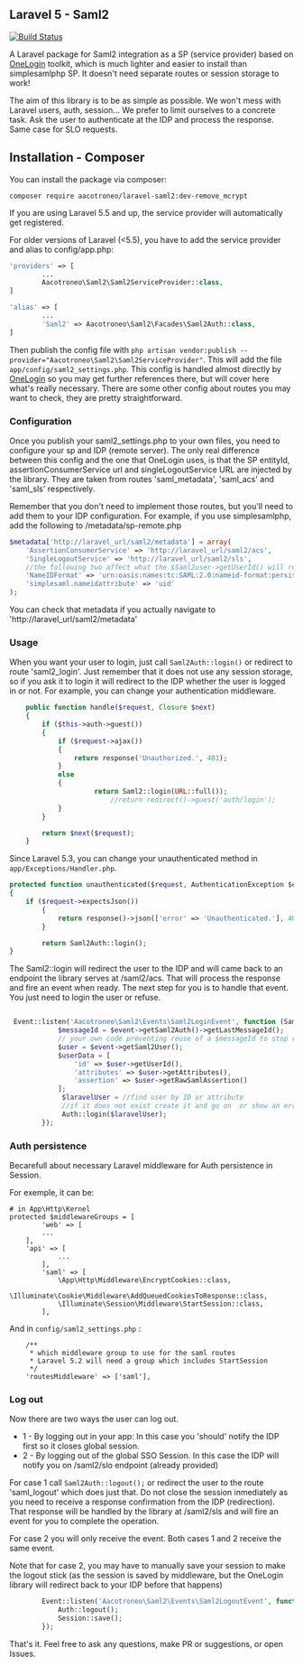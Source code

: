 ## Laravel 5 - Saml2

[![Build Status](https://travis-ci.org/aacotroneo/laravel-saml2.svg)](https://travis-ci.org/aacotroneo/laravel-saml2)


A Laravel package for Saml2 integration as a SP (service provider) based on  [OneLogin](https://github.com/onelogin/php-saml) toolkit, which is much lighter and easier to install than simplesamlphp SP. It doesn't need separate routes or session storage to work!

The aim of this library is to be as simple as possible. We won't mess with Laravel users, auth, session...  We prefer to limit ourselves to a concrete task. Ask the user to authenticate at the IDP and process the response. Same case for SLO requests.


## Installation - Composer

You can install the package via composer:

```
composer require aacotroneo/laravel-saml2:dev-remove_mcrypt
```

If you are using Laravel 5.5 and up, the service provider will automatically get registered.

For older versions of Laravel (<5.5), you have to add the service provider and alias to config/app.php:

```php
'providers' => [
        ...
    	Aacotroneo\Saml2\Saml2ServiceProvider::class,
]

'alias' => [
        ...
        'Saml2' => Aacotroneo\Saml2\Facades\Saml2Auth::class,
]
```

Then publish the config file with `php artisan vendor:publish --provider="Aacotroneo\Saml2\Saml2ServiceProvider"`. This will add the file `app/config/saml2_settings.php`. This config is handled almost directly by  [OneLogin](https://github.com/onelogin/php-saml) so you may get further references there, but will cover here what's really necessary. There are some other config about routes you may want to check, they are pretty straightforward.

### Configuration

Once you publish your saml2_settings.php to your own files, you need to configure your sp and IDP (remote server). The only real difference between this config and the one that OneLogin uses, is that the SP entityId, assertionConsumerService url and singleLogoutService URL are injected by the library. They are taken from routes 'saml_metadata', 'saml_acs' and 'saml_sls' respectively.

Remember that you don't need to implement those routes, but you'll need to add them to your IDP configuration. For example, if you use simplesamlphp, add the following to /metadata/sp-remote.php

```php
$metadata['http://laravel_url/saml2/metadata'] = array(
    'AssertionConsumerService' => 'http://laravel_url/saml2/acs',
    'SingleLogoutService' => 'http://laravel_url/saml2/sls',
    //the following two affect what the $Saml2user->getUserId() will return
    'NameIDFormat' => 'urn:oasis:names:tc:SAML:2.0:nameid-format:persistent',
    'simplesaml.nameidattribute' => 'uid' 
);
```
You can check that metadata if you actually navigate to 'http://laravel_url/saml2/metadata'


### Usage

When you want your user to login, just call `Saml2Auth::login()` or redirect to route 'saml2_login'. Just remember that it does not use any session storage, so if you ask it to login it will redirect to the IDP whether the user is logged in or not. For example, you can change your authentication middleware.
```php
	public function handle($request, Closure $next)
	{
		if ($this->auth->guest())
		{
			if ($request->ajax())
			{
				return response('Unauthorized.', 401);
			}
			else
			{
        			 return Saml2::login(URL::full());
                		 //return redirect()->guest('auth/login');
			}
		}

		return $next($request);
	}
```

Since Laravel 5.3, you can change your unauthenticated method in ```app/Exceptions/Handler.php```.
```php
protected function unauthenticated($request, AuthenticationException $exception)
{
	if ($request->expectsJson())
        {
            return response()->json(['error' => 'Unauthenticated.'], 401);
        }

        return Saml2Auth::login();
}
```

The Saml2::login will redirect the user to the IDP and will came back to an endpoint the library serves at /saml2/acs. That will process the response and fire an event when ready. The next step for you is to handle that event. You just need to login the user or refuse.

```php

 Event::listen('Aacotroneo\Saml2\Events\Saml2LoginEvent', function (Saml2LoginEvent $event) {
            $messageId = $event->getSaml2Auth()->getLastMessageId();
            // your own code preventing reuse of a $messageId to stop replay attacks
            $user = $event->getSaml2User();
            $userData = [
                'id' => $user->getUserId(),
                'attributes' => $user->getAttributes(),
                'assertion' => $user->getRawSamlAssertion()
            ];
             $laravelUser = //find user by ID or attribute
             //if it does not exist create it and go on  or show an error message
             Auth::login($laravelUser);
        });

```
### Auth persistence

Becarefull about necessary Laravel middleware for Auth persistence in Session.

For exemple, it can be:

```
# in App\Http\Kernel
protected $middlewareGroups = [
        'web' => [
	    ...
	],
	'api' => [
            ...
        ],
        'saml' => [
            \App\Http\Middleware\EncryptCookies::class,
            \Illuminate\Cookie\Middleware\AddQueuedCookiesToResponse::class,
            \Illuminate\Session\Middleware\StartSession::class,
        ],

```

And in `config/saml2_settings.php` :
```
    /**
     * which middleware group to use for the saml routes
     * Laravel 5.2 will need a group which includes StartSession
     */
    'routesMiddleware' => ['saml'],
```

### Log out
Now there are two ways the user can log out.
 + 1 - By logging out in your app: In this case you 'should' notify the IDP first so it closes global session.
 + 2 - By logging out of the global SSO Session. In this case the IDP will notify you on /saml2/slo endpoint (already provided)

For case 1 call `Saml2Auth::logout();` or redirect the user to the route 'saml_logout' which does just that. Do not close the session inmediately as you need to receive a response confirmation from the IDP (redirection). That response will be handled by the library at /saml2/sls and will fire an event for you to complete the operation.

For case 2 you will only receive the event. Both cases 1 and 2 receive the same event. 

Note that for case 2, you may have to manually save your session to make the logout stick (as the session is saved by middleware, but the OneLogin library will redirect back to your IDP before that happens)

```php
        Event::listen('Aacotroneo\Saml2\Events\Saml2LogoutEvent', function ($event) {
            Auth::logout();
            Session::save();
        });
```


That's it. Feel free to ask any questions, make PR or suggestions, or open Issues.
